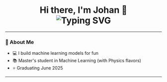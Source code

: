 <h1 align="center"> 
  Hi there, I'm Johan 👋
  <br>
  <img src="https://readme-typing-svg.herokuapp.com?font=Fira+Code&weight=500&size=24&pause=1000&center=true&width=520&lines=Programmer+%7C+Enthusiast;Engineer+%7C+Student;Severely+%7C+Unemployed;Building+models+never+muscle.;80%25+caffeine+20%25+ambition;100%25+reason+to+remember+the+name" alt="Typing SVG" />
</h1>

---

### 🧠 About Me

- 💻 I build machine learning models for fun  
- 📚 Master's student in Machine Learning (with Physics flavors)
- ⭐ Graduating June 2025

---
